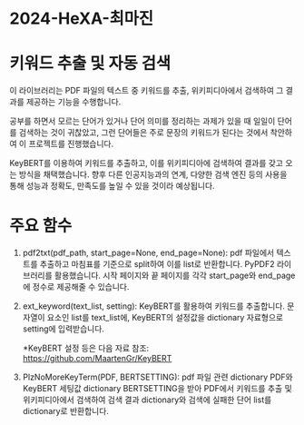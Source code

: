 # 2024-HeXA-최마진

# 키워드 추출 및 자동 검색

이 라이브러리는 PDF 파일의 텍스트 중 키워드를 추출, 위키피디아에서 검색하여 그 결과를 제공하는 기능을 수행합니다.

공부를 하면서 모르는 단어가 있거나 단어 의미를 정리하는 과제가 있을 때 일일이 단어를 검색하는 것이 귀찮았고, 그런 단어들은 주로 문장의 키워드가 된다는 것에서 착안하여 이 프로젝트를 진행했습니다.

KeyBERT를 이용하여 키워드를 추출하고, 이를 위키피디아에 검색하여 결과를 갖고 오는 방식을 채택했습니다.
향후 다른 인공지능과의 연계, 다양한 검색 엔진 등의 사용을 통해 성능과 정확도, 만족도를 높일 수 있을 것이라 예상됩니다.


# 주요 함수

1. pdf2txt(pdf_path, start_page=None, end_page=None): 
   pdf 파일에서 텍스트를 추출하고 마침표를 기준으로 split하여 이를 list로 반환합니다. PyPDF2 라이브러리를 활용했습니다. 시작 페이지와 끝 페이지를 각각 start_page와 end_page에 정수로 제공해줄 수 있습니다.

2. ext_keyword(text_list, setting): 
   KeyBERT를 활용하여 키워드를 추출합니다. 문자열이 요소인 list를 text_list에, KeyBERT의 설정값을 dictionary 자료형으로 setting에 입력받습니다.

   *KeyBERT 설정 등은 다음 자료 참조: https://github.com/MaartenGr/KeyBERT

3. PlzNoMoreKeyTerm(PDF, BERTSETTING): 
   pdf 파일 관련 dictionary PDF와 KeyBERT 세팅값 dictionary BERTSETTING을 받아 PDF에서 키워드를 추출 및 위키피디아에서 검색하여 검색 결과 dictionary와 검색에 실패한 단어 list를 dictionary로 반환합니다.
